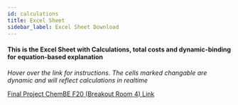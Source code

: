 ```yaml
---
id: calculations
title: Excel Sheet
sidebar_label: Excel Sheet Download
---
```


#### This is the Excel Sheet with Calculations, total costs and dynamic-binding for equation-based explanation

*Hover over the link for instructions. The cells marked changable are dynamic and will reflect calculations in realtime*

[Final Project ChemBE F20 (Breakout Room 4) Link](https://livejohnshopkins-my.sharepoint.com/:x:/g/personal/agandhi6_jh_edu/EQPfdMLV2FlKkSDT3rbL3F0Bsc6YXIl-UcwW2yGCcND9sA?e=MmOmeB "(To manipulate calculations, use variables in TOTAL COST tab)")